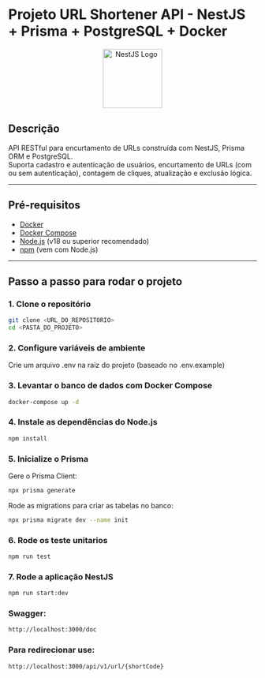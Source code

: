 # Projeto URL Shortener API - NestJS + Prisma + PostgreSQL + Docker

<p align="center">
  <a href="https://nestjs.com/" target="_blank">
    <img src="https://nestjs.com/img/logo-small.svg" width="120" alt="NestJS Logo" />
  </a>
</p>

## Descrição

API RESTful para encurtamento de URLs construída com NestJS, Prisma ORM e PostgreSQL.  
Suporta cadastro e autenticação de usuários, encurtamento de URLs (com ou sem autenticação), contagem de cliques, atualização e exclusão lógica.

---

## Pré-requisitos

- [Docker](https://docs.docker.com/get-docker/)
- [Docker Compose](https://docs.docker.com/compose/install/)
- [Node.js](https://nodejs.org/) (v18 ou superior recomendado)
- [npm](https://www.npmjs.com/) (vem com Node.js)

---

## Passo a passo para rodar o projeto

### 1. Clone o repositório

```bash
git clone <URL_DO_REPOSITORIO>
cd <PASTA_DO_PROJETO>
```

### 2. Configure variáveis de ambiente

Crie um arquivo .env na raiz do projeto (baseado no .env.example)

### 3. Levantar o banco de dados com Docker Compose

```bash
docker-compose up -d
```

### 4. Instale as dependências do Node.js

```bash
npm install
```

### 5. Inicialize o Prisma

Gere o Prisma Client:

```bash
npx prisma generate
```

Rode as migrations para criar as tabelas no banco:

```bash
npx prisma migrate dev --name init
```

### 6. Rode os teste unitarios

```bash
npm run test
```

### 7. Rode a aplicação NestJS

```bash
npm run start:dev
```

### Swagger:

```bash
http://localhost:3000/doc
```

### Para redirecionar use:

```bash
http://localhost:3000/api/v1/url/{shortCode}
```
